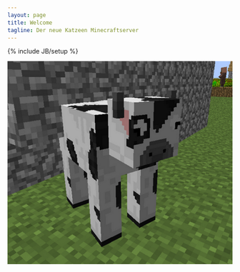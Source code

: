 ```yaml
---
layout: page
title: Welcome
tagline: Der neue Katzeen Minecraftserver
---
```

{% include JB/setup %}

![cow](images/cow.png)

